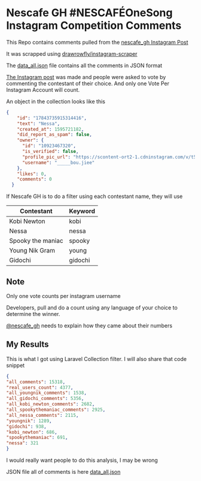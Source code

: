 # Nescafe GH #NESCAFÉOneSong Instagram Competition Comments
This Repo contains comments pulled from the  [nescafe_gh Instagram Post](https://www.instagram.com/p/CCxjYoHpxPP/)

It was scrapped using [drawrowfly/instagram-scraper](https://github.com/drawrowfly/instagram-scraper)

The [data_all.json](https://github.com/timoye/nescafe-gh-ig-comments/blob/master/data_all.json) file contains all the comments in JSON format

[The Instagram post](https://www.instagram.com/p/CCxjYoHpxPP/) was made and people were asked to vote by commenting the contestant of their choice. And only one Vote Per Instagram Account will count.
 
 An object in the collection looks like this
 ```json
{
     "id": "17843735915314416",
     "text": "Nessa",
     "created_at": 1595721182,
     "did_report_as_spam": false,
     "owner": {
       "id": "10923467320",
       "is_verified": false,
       "profile_pic_url": "https://scontent-ort2-1.cdninstagram.com/v/t51.2885-19/s150x150/50676812_319384725356340_6150837795771383808_n.jpg?_nc_ht=scontent-ort2-1.cdninstagram.com&_nc_ohc=APmJpyNnVX4AX-2oS6o&oh=c918da4771b5601bf116d16d6c271072&oe=5F446632",
       "username": "_____bou.jiee"
     },
     "likes": 0,
     "comments": 0
   }
 ```
 
If Nescafe GH is to do a filter using each contestant name,
they will use

| Contestant  | Keyword |
| ------------- | ------------- |
| Kobi Newton  | kobi  |
| Nessa  | nessa  |
| Spooky the maniac  | spooky  |
| Young Nik Gram  | young  |
| Gidochi  | gidochi  |

## Note

Only one vote counts per instagram username

Developers, pull and do a count using any language of your choice to determine the winner.

[@nescafe_gh](https://www.instagram.com/nescafe_gh/) needs to explain how they came about their numbers

## My Results

This is what I got using Laravel Collection filter. I will also share that code snippet

 ```json
{
"all_comments": 15318,
"real_users_count": 4377,
"all_youngnik_comments": 1538,
"all_gidochi_comments": 5356,
"all_kobi_newton_comments": 2682,
"all_spookythemaniac_comments": 2925,
"all_nessa_comments": 2115,
"youngnik": 1289,
"gidochi": 938,
"kobi_newton": 686,
"spookythemaniac": 691,
"nessa": 321
} 
```
I would really want people to do this analysis, I may be wrong

JSON file all of comments is here [data_all.json](https://github.com/timoye/nescafe-gh-ig-comments/blob/master/data_all.json)

